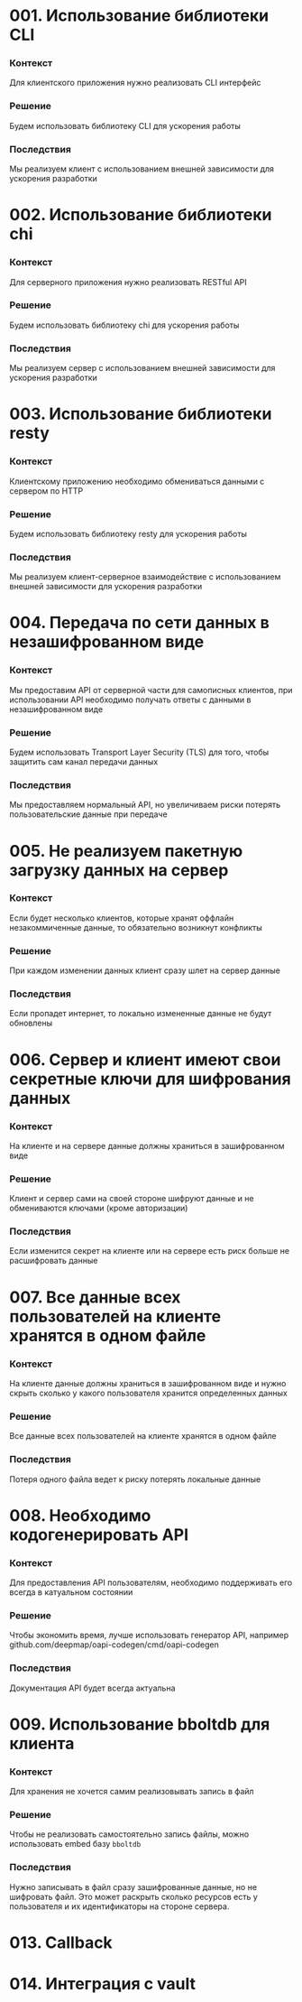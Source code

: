 # 001. Использование библиотеки CLI
### Контекст
Для клиентского приложения нужно реализовать CLI интерфейс
### Решение
Будем использовать библиотеку CLI для ускорения работы
### Последствия
Мы реализуем клиент с использованием внешней зависимости для ускорения разработки


# 002. Использование библиотеки chi
### Контекст
Для серверного приложения нужно реализовать RESTful API
### Решение
Будем использовать библиотеку chi для ускорения работы
### Последствия
Мы реализуем сервер с использованием внешней зависимости для ускорения разработки


# 003. Использование библиотеки resty
### Контекст
Клиентскому приложению необходимо обмениваться данными с сервером по HTTP
### Решение
Будем использовать библиотеку resty для ускорения работы
### Последствия
Мы реализуем клиент-серверное взаимодействие с использованием внешней зависимости для ускорения разработки


# 004. Передача по сети данных в незашифрованном виде
### Контекст
Мы предоставим API от серверной части для самописных клиентов, при использовании API необходимо получать ответы с данными в незашифрованном виде
### Решение
Будем использовать Transport Layer Security (TLS) для того, чтобы защитить сам канал передачи данных
### Последствия
Мы предоставляем нормальный API, но увеличиваем риски потерять пользовательские данные при передаче


# 005. Не реализуем пакетную загрузку данных на сервер
### Контекст
Если будет несколько клиентов, которые хранят оффлайн незакоммиченные данные, то обязательно возникнут конфликты
### Решение
При каждом изменении данных клиент сразу шлет на сервер данные
### Последствия
Если пропадет интернет, то локально измененные данные не будут обновлены


# 006. Сервер и клиент имеют свои секретные ключи для шифрования данных
### Контекст
На клиенте и на сервере данные должны храниться в зашифрованном виде
### Решение
Клиент и сервер сами на своей стороне шифруют данные и не обмениваются ключами (кроме авторизации)
### Последствия
Если изменится секрет на клиенте или на сервере есть риск больше не расшифровать данные


# 007. Все данные всех пользователей на клиенте хранятся в одном файле
### Контекст
На клиенте данные должны храниться в зашифрованном виде и нужно скрыть сколько у какого пользователя хранится определенных данных
### Решение
Все данные всех пользователей на клиенте хранятся в одном файле
### Последствия
Потеря одного файла ведет к риску потерять локальные данные


# 008. Необходимо кодогенерировать API
### Контекст
Для предоставления API пользователям, необходимо поддерживать его всегда в катуальном состоянии
### Решение
Чтобы экономить время, лучше использовать генератор API, например github.com/deepmap/oapi-codegen/cmd/oapi-codegen
### Последствия
Документация API будет всегда актуальна


# 009. Использование bboltdb для клиента
### Контекст
Для хранения не хочется самим реализовывать запись в файл
### Решение
Чтобы не реализовать самостоятельно запись файлы, можно использовать embed базу `bboltdb`
### Последствия
Нужно записывать в файл сразу зашифрованные данные, но не шифровать файл. Это может раскрыть сколько ресурсов есть у пользователя и их идентификаторы на стороне сервера.

# 013. Callback
# 014. Интеграция с vault